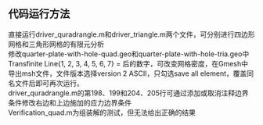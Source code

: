 ## 代码运行方法
直接运行driver_quradrangle.m和driver_triangle.m两个文件，可分别进行四边形网格和三角形网格的有限元分析  
修改quarter-plate-with-hole-quad.geo和quarter-plate-with-hole-tria.geo中Transfinite Line{1, 2, 3, 4, 5, 6, 7} = 后的数字，可改变网格密度，在Gmesh中导出msh文件，文件版本选择version 2 ASCII，只勾选save all element，覆盖同名文件后即可再次运行。  
driver_quradrangle.m的第198、199和204、205行可通过添加或取消注释边界条件修改右边和上边施加的应力边界条件  
Verification_quad.m为组装解的测试，但无法给出正确的结果
